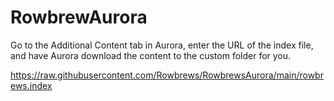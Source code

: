 # RowbrewAurora
Go to the Additional Content tab in Aurora, enter the URL of the index file, and have Aurora download the content to the custom folder for you.

https://raw.githubusercontent.com/Rowbrews/RowbrewsAurora/main/rowbrews.index
